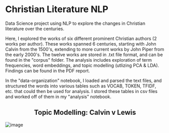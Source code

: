 # Christian Literature NLP
Data Science project using NLP to explore the changes in Christian literature over the centuries.


Here, I explored the works of six different prominent Christian authors (2 works per author). These works spanned 6 centuries, starting with John Calvin from the 1500's, extending to more current works by John Piper from the early 2000's. The twelve works are stored in .txt file format, and can be found in the "corpus" folder. The analysis includes exploration of term frequencies, word embeddings, and topic modelling (utlizing PCA & LDA). Findings can be found in the PDF report.

In the "data-organization" notebook, I loaded and parsed the text files, and structured the words into various tables such as VOCAB, TOKEN, TFIDF, etc. that could then be used for analysis. I stored these tables in csv files and worked off of them in my "analysis" notebook.


<h2 align="center">
  Topic Modelling: Calvin v Lewis
</h2>

![image](https://user-images.githubusercontent.com/22042509/176330144-63863aa5-4faa-4084-aac5-a1132815738f.png)
